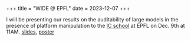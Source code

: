 +++
title = "WIDE @ EPFL"
date = 2023-12-07
+++

I will be presenting our results on the auditability of large models in the presence of platform
manipulation to the [IC school](https://www.epfl.ch/schools/ic/) at EPFL on Dec. 9th at 11AM.
[slides](/projects/manipulated-audits/slides-EPFL.pdf),
[poster](/projects/manipulated-audits/poster.pdf)